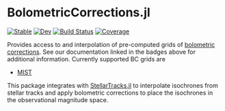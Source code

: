 # BolometricCorrections.jl

[![Stable](https://img.shields.io/badge/docs-stable-blue.svg)](https://cgarling.github.io/BolometricCorrections.jl/stable/)
[![Dev](https://img.shields.io/badge/docs-dev-blue.svg)](https://cgarling.github.io/BolometricCorrections.jl/dev/)
[![Build Status](https://github.com/cgarling/BolometricCorrections.jl/actions/workflows/CI.yml/badge.svg?branch=main)](https://github.com/cgarling/BolometricCorrections.jl/actions/workflows/CI.yml?query=branch%3Amain)
[![Coverage](https://codecov.io/gh/cgarling/BolometricCorrections.jl/branch/main/graph/badge.svg)](https://codecov.io/gh/cgarling/BolometricCorrections.jl)

Provides access to and interpolation of pre-computed grids of [bolometric corrections](https://en.wikipedia.org/wiki/Bolometric_correction). See our documentation linked in the badges above for additional information. Currently supported BC grids are

 - [MIST](https://waps.cfa.harvard.edu/MIST/)

This package integrates with [StellarTracks.jl](https://github.com/cgarling/StellarTracks.jl) to interpolate isochrones from stellar tracks and apply bolometric corrections to place the isochrones in the observational magnitude space.